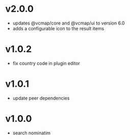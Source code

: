 # v2.0.0

- updates @vcmap/core and @vcmap/ui to version 6.0
- adds a configurable icon to the result items

# v1.0.2

- fix country code in plugin editor

# v1.0.1

- update peer dependencies

# v1.0.0

- search nominatim
